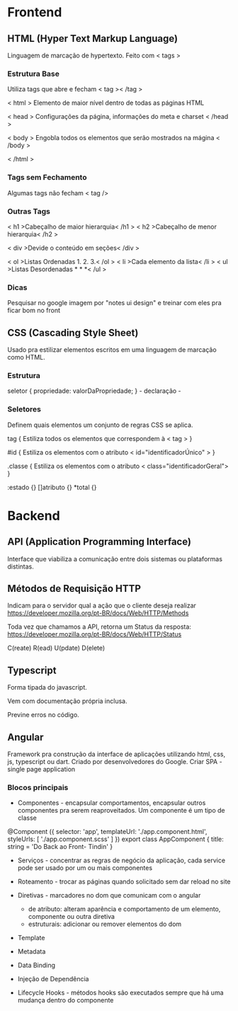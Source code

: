 # Frontend

## HTML (Hyper Text Markup Language)

Linguagem de marcação de hypertexto. Feito com  < tags >

### Estrutura Base

Utiliza tags que abre e fecham < tag >< /tag >

< html > Elemento de maior nível dentro de todas as páginas HTML

< head > Configurações da página, informações do  meta e  charset
< /head >

< body > Engobla todos os elementos que serão mostrados na mágina
< /body >

< /html >

### Tags sem Fechamento

Algumas tags não fecham < tag />

### Outras Tags

< h1 >Cabeçalho de maior hierarquia< /h1 >
< h2 >Cabeçalho de menor hierarquia< /h2 >

< div >Devide o conteúdo em seções< /div >

< ol >Listas Ordenadas 1. 2. 3.< /ol >
< li >Cada elemento da lista< /li >
< ul >Listas Desordenadas * * *< /ul >

### Dicas

Pesquisar no google imagem por  "notes ui design" e treinar com eles pra ficar bom no front



## CSS (Cascading Style Sheet)

Usado pra estilizar elementos escritos em uma linguagem de marcação  como  HTML.

### Estrutura

seletor {
    propriedade: valorDaPropriedade;
}          - declaração -

### Seletores

Definem quais elementos um conjunto de regras CSS se aplica.

tag { 
    Estiliza todos os elementos que correspondem à < tag > 
}

#id {
   Estiliza os elementos com o atributo < id="identificadorÚnico" >
}

.classe {
    Estiliza os elementos com o atributo < class="identificadorGeral">
}

:estado {}
[]atributo {}
*total {}


# Backend

## API (Application Programming Interface)

Interface que viabiliza a comunicação entre dois sistemas ou plataformas distintas.

## Métodos de Requisição HTTP

Indicam para o servidor qual a ação que o cliente deseja realizar
https://developer.mozilla.org/pt-BR/docs/Web/HTTP/Methods

Toda vez que chamamos a API, retorna um Status da resposta:
https://developer.mozilla.org/pt-BR/docs/Web/HTTP/Status

C(reate)
R(ead)
U(pdate)
D(elete)

## Typescript

Forma tipada do javascript.

Vem com documentação própria inclusa.

Previne erros no código.

## Angular

Framework pra construção da interface de aplicações utilizando html, css, js, typescript ou dart. Criado por desenvolvedores do Google. Criar SPA - single page application

### Blocos principais

* Componentes - encapsular comportamentos, encapsular outros componentes pra serem reaproveitados. Um componente é  um tipo de classe

@Component ({
    selector: 'app',
    templateUrl: './app.component.html',
    styleUrls: [ './app.component.scss' ]
})
export class AppComponent {
    title: string = 'Do Back  ao Front- Tindin'
}

  
* Serviços - concentrar as regras de negócio da aplicação, cada service pode ser usado  por um ou mais  componentes

* Roteamento - trocar as páginas quando solicitado sem dar reload no site

* Diretivas - marcadores no dom que comunicam com o angular
  - de atributo: alteram aparência e comportamento de um elemento,  componente ou outra diretiva
  - estruturais: adicionar ou remover elementos do  dom

* Template
* Metadata
* Data Binding
* Injeção de Dependência

* Lifecycle  Hooks - métodos hooks são executados sempre que há uma mudança dentro do componente

